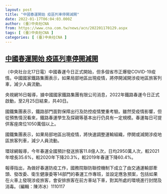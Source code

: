 ```yaml
---
layout: post
title: "中國春運開始 疫區列車停開減開"
date: 2022-01-17T06:04:03.000Z
author: (臺)中央社CNA
from: https://www.cna.com.tw/news/acn/202201170129.aspx
tags: [ (臺)中央社CNA ]
categories: [ (臺)中央社CNA ]
---
```

<!--1642399443000-->
[中國春運開始 疫區列車停開減開](https://www.cna.com.tw/news/acn/202201170129.aspx)
------

<div>
<div></div><div><p>（中央社台北17日電）中國春運今日正式開始，但多個省市正爆發COVID-19疫情。中國國家鐵路集團表示，如果局部地區出現疫情，將停開減開涉疫地區旅客列車，減少人員流動。</p><p>央視網16日報導，據中國國家鐵路集團有限公司消息，2022年鐵路春運今日正式啟動，至2月25日結束，共40日。</p><p>國鐵集團表示，鐵路部門面對保障出行及防控疫情雙重考驗。雖然受疫情影響，但從預售情況看來，鐵路春運學生及探親等基本出行仍具有一定規模。春運每日可提供客座席位1050萬個以上。</p><p>國鐵集團表示，如果局部地區出現疫情，將快速調整運輸組織，停開或減開涉疫地區旅客列車，減少人員流動。</p><p>環球網報導，今年春運全國預計發送旅客11.8億人次，日均2950萬人次，較2021年增長35.6%，較2020年下降20.3%，較2019年春運下降60.4%。</p><p>報導指出，為做好春運防疫工作，國務院聯防聯控機制下成立了由交通運輸部牽頭、發改委、衛生健康委等14部門的春運工作專班，並設定應急預案，包括如果在火車上發現涉疫旅客，會安排旅客在前方車站下車，對其所處的環境進行封閉及消毒。（編輯：陳沛冰）1110117</p></div>
</div>
